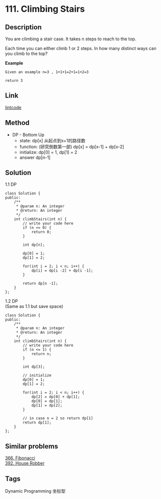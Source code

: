 # 111. Climbing Stairs

## Description
You are climbing a stair case. It takes n steps to reach to the top.

Each time you can either climb 1 or 2 steps. In how many distinct ways can you climb to the top?

**Example**  
```
Given an example n=3 , 1+1+1=2+1=1+2=3

return 3
```
## Link
[lintcode](https://www.lintcode.com/problem/climbing-stairs/)

## Method
* DP - Bottom Up  
  * state: dp[x] 从起点到x+1的路径数
  * function: (研究倒数第一部) dp[x] = dp[x-1] + dp[x-2]
  * initialize: dp[0] = 1, dp[1] = 2
  * answer dp[n-1] 

## Solution
1.1 DP 
~~~
class Solution {
public:
    /**
     * @param n: An integer
     * @return: An integer
     */
    int climbStairs(int n) {
        // write your code here
        if (n <= 0) {
            return 0;
        }
        
        int dp[n];
        
        dp[0] = 1;
        dp[1] = 2;
        
        for(int i = 2; i < n; i++) {
            dp[i] = dp[i -2] + dp[i -1];
        }
        
        return dp[n -1];
    }
};
~~~

1.2 DP  
(Same as 1.1 but save space)
~~~
class Solution {
public:
    /**
     * @param n: An integer
     * @return: An integer
     */
    int climbStairs(int n) {
        // write your code here
        if (n <= 1) {
            return n;
        }
        
        int dp[3];

        // initialize        
        dp[0] = 1;
        dp[1] = 2;

        for(int i = 2; i < n; i++) {
            dp[2] = dp[0] + dp[1];
            dp[0] = dp[1];
            dp[1] = dp[2];
        }

        // in case n = 2 so return dp[1]
        return dp[1];
    }
};
~~~

## Similar problems
[366. Fibonacci](https://www.lintcode.com/problem/fibonacci/)  
[392. House Robber](https://www.lintcode.com/problem/house-robber/)  

## Tags
Dynamic Programming 坐标型